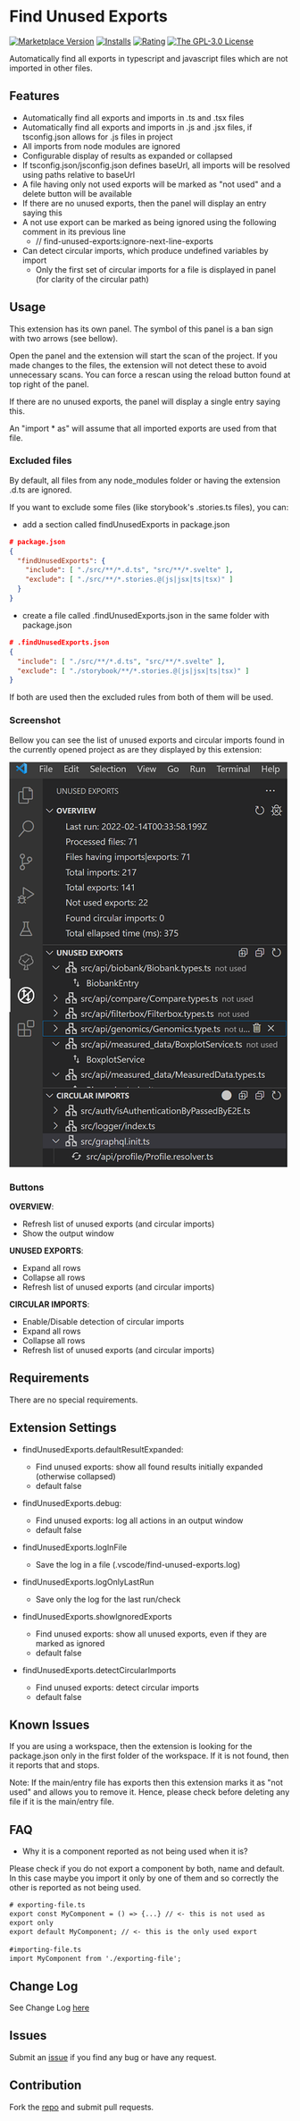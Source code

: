# Find Unused Exports

[![Marketplace Version](https://vsmarketplacebadge.apphb.com/version/iulian-radu-at.find-unused-exports.svg)](https://marketplace.visualstudio.com/items?itemName=iulian-radu-at.find-unused-exports)
[![Installs](https://vsmarketplacebadge.apphb.com/installs/iulian-radu-at.find-unused-exports.svg)](https://marketplace.visualstudio.com/items?itemName=iulian-radu-at.find-unused-exports)
[![Rating](https://vsmarketplacebadge.apphb.com/rating/iulian-radu-at.find-unused-exports.svg)](https://marketplace.visualstudio.com/items?itemName=iulian-radu-at.find-unused-exports)
<a href="http://opensource.org/licenses/GPL-3.0" target="_blank" rel="noreferrer noopener"><img src="https://img.shields.io/badge/license-GPL-orange.svg?color=blue&amp;style=flat-square" alt="The GPL-3.0 License"></a>

Automatically find all exports in typescript and javascript files which are not imported in other files.

## Features

- Automatically find all exports and imports in .ts and .tsx files
- Automatically find all exports and imports in .js and .jsx files, if tsconfig.json allows for .js files in project
- All imports from node modules are ignored
- Configurable display of results as expanded or collapsed
- If tsconfig.json/jsconfig.json defines baseUrl, all imports will be resolved using paths relative to baseUrl
- A file having only not used exports will be marked as "not used" and a delete button will be available
- If there are no unused exports, then the panel will display an entry saying this
- A not use export can be marked as being ignored using the following comment in its previous line
  - // find-unused-exports:ignore-next-line-exports
- Can detect circular imports, which produce undefined variables by import
  - Only the first set of circular imports for a file is displayed in panel (for clarity of the circular path)

## Usage

This extension has its own panel. The symbol of this panel is a ban sign with two arrows (see bellow).

Open the panel and the extension will start the scan of the project.
If you made changes to the files, the extension will not detect these to avoid unnecessary scans.
You can force a rescan using the reload button found at top right of the panel.

If there are no unused exports, the panel will display a single entry saying this.

An "import \* as" will assume that all imported exports are used from that file.

### Excluded files

By default, all files from any node_modules folder or having the extension .d.ts are ignored.

If you want to exclude some files (like storybook's .stories.ts files), you can:

- add a section called findUnusedExports in package.json

```json
# package.json
{
  "findUnusedExports": {
    "include": [ "./src/**/*.d.ts", "src/**/*.svelte" ],
    "exclude": [ "./src/**/*.stories.@(js|jsx|ts|tsx)" ]
  }
}
```

- create a file called .findUnusedExports.json in the same folder with package.json

```json
# .findUnusedExports.json
{
  "include": [ "./src/**/*.d.ts", "src/**/*.svelte" ],
  "exclude": [ "./storybook/**/*.stories.@(js|jsx|ts|tsx)" ]
}
```

If both are used then the excluded rules from both of them will be used.

### Screenshot

Bellow you can see the list of unused exports and circular imports found in the currently opened project as are they displayed by this extension:

![Find Unused Exports](images/screenshot.png)

### Buttons

**OVERVIEW**:

- Refresh list of unused exports (and circular imports)
- Show the output window

**UNUSED EXPORTS**:

- Expand all rows
- Collapse all rows
- Refresh list of unused exports (and circular imports)

**CIRCULAR IMPORTS**:

- Enable/Disable detection of circular imports
- Expand all rows
- Collapse all rows
- Refresh list of unused exports (and circular imports)

## Requirements

There are no special requirements.

## Extension Settings

- findUnusedExports.defaultResultExpanded:

  - Find unused exports: show all found results initially expanded (otherwise collapsed)
  - default false

- findUnusedExports.debug:

  - Find unused exports: log all actions in an output window
  - default false

- findUnusedExports.logInFile

  - Save the log in a file (.vscode/find-unused-exports.log)

- findUnusedExports.logOnlyLastRun

  - Save only the log for the last run/check

- findUnusedExports.showIgnoredExports

  - Find unused exports: show all unused exports, even if they are marked as ignored
  - default false

- findUnusedExports.detectCircularImports

  - Find unused exports: detect circular imports
  - default false

## Known Issues

If you are using a workspace, then the extension is looking for the package.json only in the first folder of the workspace.
If it is not found, then it reports that and stops.

Note: If the main/entry file has exports then this extension marks it as "not used" and allows you to remove it. Hence, please check before deleting any file if it is the main/entry file.

## FAQ

- Why it is a component reported as not being used when it is?

Please check if you do not export a component by both, name and default. In this case maybe you import it only by one of them and so correctly the other is reported as not being used.

```javascript#
# exporting-file.ts
export const MyComponent = () => {...} // <- this is not used as export only
export default MyComponent; // <- this is the only used export

#importing-file.ts
import MyComponent from './exporting-file';
```

## Change Log

See Change Log [here](CHANGELOG.md)

## Issues

Submit an [issue](https://github.com/iulian-radu-at/find-unused-exports/issues) if you find any bug or have any request.

## Contribution

Fork the [repo](https://github.com/iulian-radu-at/find-unused-exports) and submit pull requests.
